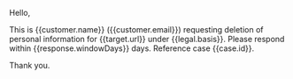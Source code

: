 Hello,

This is {{customer.name}} ({{customer.email}}) requesting deletion of personal information for {{target.url}} under {{legal.basis}}.
Please respond within {{response.windowDays}} days. Reference case {{case.id}}.

Thank you.
